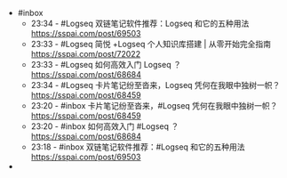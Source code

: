 - #inbox
	- 23:34 - #Logseq 双链笔记软件推荐：Logseq 和它的五种用法 https://sspai.com/post/69503
	- 23:33 - #Logseq 简悦 +Logseq 个人知识库搭建 | 从零开始完全指南 https://sspai.com/post/72022
	- 23:33 - #Logseq 如何高效入门 Logseq ？
	   https://sspai.com/post/68684
	- 23:34 - #Logseq 卡片笔记纷至沓来，Logseq 凭何在我眼中独树一帜？ https://sspai.com/post/68459
	- 23:20 - #inbox 卡片笔记纷至沓来，#Logseq 凭何在我眼中独树一帜？ https://sspai.com/post/68459
	- 23:20 - #inbox 如何高效入门 #Logseq ？
	   https://sspai.com/post/68684
	- 23:18 - #inbox 双链笔记软件推荐：#Logseq 和它的五种用法 https://sspai.com/post/69503
-